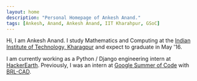 ```yaml
---
layout: home
description: "Personal Homepage of Ankesh Anand."
tags: [Ankesh, Anand, Ankesh Anand, IIT Kharahpur, GSoC]
---
```


Hi, I am Ankesh Anand. I study Mathematics and Computing at the [Indian Institute of Technology, Kharagpur](http://www.iitkgp.ac.in/) and expect to graduate in May '16.

I am currently working as a Python / Django engineering intern at [HackerEarth](https://www.hackerearth.com/).
Previously, I was an intern at [Google Summer of Code](http://www.google-melange.com/gsoc/homepage/google/gsoc2014) with [BRL-CAD](http://brlcad.org).
